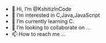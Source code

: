 - 👋 Hi, I’m @KshitizInCode
- 👀 I’m interested in C,Java,JavaScript
- 🌱 I’m currently learning C.
- 💞️ I’m looking to collaborate on ...
- 📫 How to reach me ...

<!---
KshitizInCode/KshitizInCode is a ✨ special ✨ repository because its `README.md` (this file) appears on your GitHub profile.
You can click the Preview link to take a look at your changes.
--->
